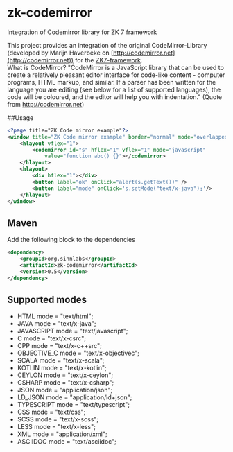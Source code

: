 # zk-codemirror
Integration of Codemirror library for ZK 7 framework

This project provides an integration of the original CodeMirror-Library (developed by Marijn Haverbeke on [http://codemirror.net](http://codemirror.net)) for the [ZK7-framework](http://zkoss.org).</br>
What is CodeMirror? "CodeMirror is a JavaScript library that can be used to create a relatively pleasant editor interface for code-like content - computer programs, HTML markup, and similar. If a parser has been written for the language you are editing (see below for a list of supported languages), the code will be coloured, and the editor will help you with indentation." (Quote from http://codemirror.net)

##Usage

```xml
<?page title="ZK Code mirror example"?>
<window title="ZK Code mirror example" border="normal" mode="overlapped" sizable="true">
	<hlayout vflex="1">
		<codemirror id="s" hflex="1" vflex="1" mode="javascript" 
			value="function abc() {}"></codemirror>
	</hlayout>
	<hlayout>
		<div hflex="1"></div>
		<button label="ok" onClick="alert(s.getText())" />
		<button label="mode" onClick='s.setMode("text/x-java");'/>
	</hlayout>
</window>
```

## Maven

Add the following block to the dependencies

```xml
<dependency>
	<groupId>org.sinnlabs</groupId>
	<artifactId>zk-codemirror</artifactId>
	<version>0.5</version>
</dependency>
```

## Supported modes

*  HTML mode = "text/html";
*  JAVA mode = "text/x-java";
*  JAVASCRIPT mode = "text/javascript";
*  C mode = "text/x-csrc";
*  CPP mode = "text/x-c++src";
*  OBJECTIVE_C mode = "text/x-objectivec";
*  SCALA mode = "text/x-scala";
*  KOTLIN mode = "text/x-kotlin";
*  CEYLON mode = "text/x-ceylon";
*  CSHARP mode = "text/x-csharp";
*  JSON mode = "application/json";
*  LD_JSON mode = "application/ld+json";
*  TYPESCRIPT mode = "text/typescript";
*  CSS mode = "text/css";
*  SCSS mode = "text/x-scss";
*  LESS mode = "text/x-less";
*  XML mode = "application/xml";
*  ASCIIDOC mode = "text/asciidoc";
